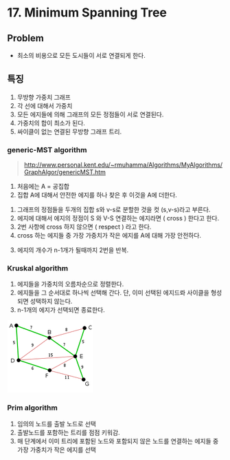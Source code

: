 # 17. Minimum Spanning Tree

## Problem    
* 최소의 비용으로 모든 도시들이 서로 연결되게 한다.  

## 특징   
1. 무방향 가중치 그래프  
2. 각 선에 대해서 가중치  
3. 모든 에지들에 의해 그래프의 모든 정점들이 서로 연결된다.  
4. 가중치의 합이 최소가 된다.  
5. 싸이클이 없는 연결된 무방향 그래프 트리.  


### generic-MST algorithm  
> http://www.personal.kent.edu/~rmuhamma/Algorithms/MyAlgorithms/GraphAlgor/genericMST.htm  

1. 처음에는  A = 공집합  
2. 집합 A에 대해서 안전한 에지를 하나 찾은 후 이것을 A에 더한다.  
  1) 그래프의 정점들을 두개의 집합 s와 v-s로 분할한 것을 컷 (s,v-s)라고 부른다.  
  2) 에지에 대해서 에지의 정점이 S 와  V-S 연결하는 에지라면 ( cross ) 한다고 한다.  
  3) 2번 사항에 cross 하지 않으면 ( respect ) 라고 한다.   
  4) cross 하는 에지들 중 가장 가중치가 작은 에지를 A에 대해 가장 안전하다.  
3. 에지의 개수가 n-1개가 될때까지 2번을 반복.  

### Kruskal algorithm  

1. 에지들을 가중치의 오름차순으로 정렬한다.  
2. 에지들을 그 순서대로 하나씩 선택해 간다. 단, 이미 선택된 에지드롸 사이클을 형성되면 성택하지 않는다.  
3. n-1개의 에지가 선택되면 종료한다.  

![Kruskal_Algorithm](./Kruskal_Algorithm.png)

### Prim algorithm

1. 임의의 노드를 출발 노드로 선택  
2. 출발노드를 포함하는 트리를 점점 키워감.  
3. 매 단계에서 이미 트리에 포함된 노드와 포함되지 않은 노드를 연결하는 에지들 중 가장 가중치가 작은 에지를 선택  


